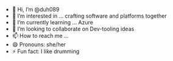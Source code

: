 - 👋 Hi, I’m @duh089
- 👀 I’m interested in ... crafting software and platforms together
- 🌱 I’m currently learning ... Azure
- 💞️ I’m looking to collaborate on Dev-tooling ideas
- 📫 How to reach me ...
- 😄 Pronouns: she/her
- ⚡ Fun fact: I like drumming

<!---
duh089/duh089 is a ✨ special ✨ repository because its `README.md` (this file) appears on your GitHub profile.
You can click the Preview link to take a look at your changes.
--->
